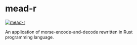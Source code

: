 # mead-r

[![mead-r](https://snapcraft.io/mead-r/badge.svg)](https://snapcraft.io/mead-r)

An application of morse-encode-and-decode rewritten in Rust programming language.
